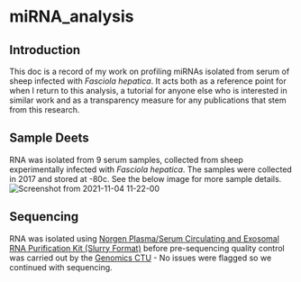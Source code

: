# miRNA_analysis

## Introduction

This doc is a record of my work on profiling miRNAs isolated from serum of sheep infected with *Fasciola hepatica*. It acts both as a reference point for when I return to this analysis, a tutorial for anyone else who is interested in similar work and as a transparency measure for any publications that stem from this research. 

## Sample Deets

RNA was isolated from 9 serum samples, collected from sheep experimentally infected with _Fasciola hepatica_. The samples were collected in 2017 and stored at -80c. See the below image for more sample details. ![Screenshot from 2021-11-04 11-22-00](https://user-images.githubusercontent.com/75036690/140305398-9f14615f-30a1-4f19-af23-265c145cdbc1.png)

## Sequencing

RNA was isolated using [Norgen Plasma/Serum Circulating and Exosomal RNA Purification Kit (Slurry Format)](https://norgenbiotek.com/product/plasmaserum-circulating-and-exosomal-rna-purification-kit-slurry-format) before pre-sequencing quality control was carried out by the [Genomics CTU](https://www.qub.ac.uk/sites/core-technology-units/Genomics/) - No issues were flagged so we continued with sequencing.  
